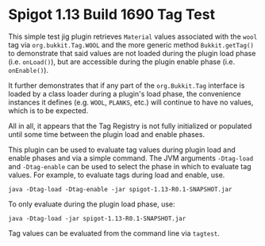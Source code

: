 # Spigot 1.13 Build 1690 Tag Test

This simple test jig plugin retrieves `Material` values associated with the `wool` tag
via `org.bukkit.Tag.WOOL` and the more generic method `Bukkit.getTag()`
to demonstrate that said values are not loaded during the plugin load phase
(i.e. `onLoad()`), but are accessible during the plugin enable phase
(i.e. `onEnable()`).

It further demonstrates that if any part of the `org.Bukkit.Tag` interface
is loaded by a class loader during a plugin's load phase, the convenience
instances it defines (e.g. `WOOL`, `PLANKS`, etc.) will continue to have no
values, which is to be expected.

All in all, it appears that the Tag Registry is not fully initialized or
populated until some time between the plugin load and enable phases.

This plugin can be used to evaluate tag values during plugin load and enable
phases and via a simple command. The JVM arguments `-Dtag-load` and `-Dtag-enable`
can be used to select the phase in which to evaluate tag values. For example,
to evaluate tags during load and enable, use.

`java -Dtag-load -Dtag-enable -jar spigot-1.13-R0.1-SNAPSHOT.jar`

To only evaluate during the plugin load phase, use:

`java -Dtag-load -jar spigot-1.13-R0.1-SNAPSHOT.jar`

Tag values can be evaluated from the command line via `tagtest`.

